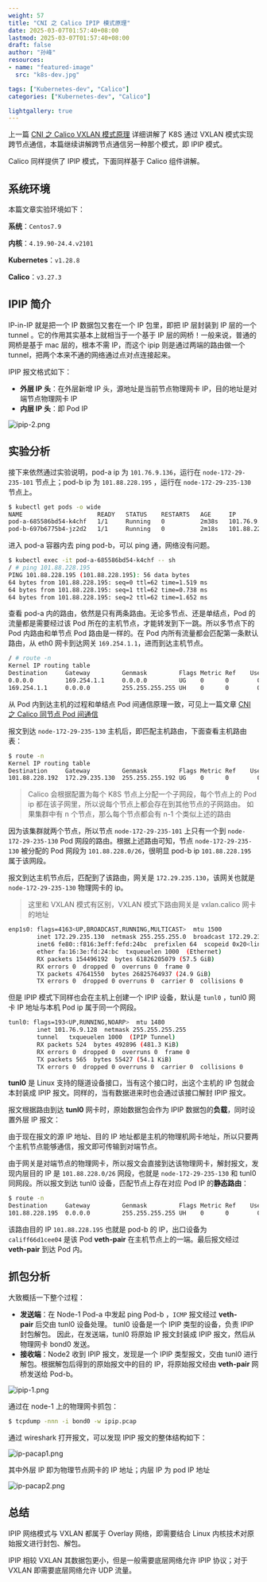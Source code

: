 ```yaml
---
weight: 57
title: "CNI 之 Calico IPIP 模式原理"
date: 2025-03-07T01:57:40+08:00
lastmod: 2025-03-07T01:57:40+08:00
draft: false
author: "孙峰"
resources:
- name: "featured-image"
  src: "k8s-dev.jpg"

tags: ["Kubernetes-dev", "Calico"]
categories: ["Kubernetes-dev", "Calico"]

lightgallery: true
---
```


上一篇  [CNI 之 Calico VXLAN 模式原理](https://sfeng1996.github.io/calico-vxlan/) 详细讲解了 K8S 通过 VXLAN 模式实现跨节点通信，本篇继续讲解跨节点通信另一种那个模式，即 IPIP 模式。

Calico 同样提供了 IPIP 模式，下面同样基于 Calico 组件讲解。

## 系统环境

本篇文章实验环境如下：

**系统**：`Centos7.9`

**内核**：`4.19.90-24.4.v2101`

**Kubernetes**：`v1.28.8`

**Calico**：`v3.27.3`

## IPIP 简介

IP-in-IP 就是把一个 IP 数据包又套在一个 IP 包里，即把 IP 层封装到 IP 层的一个 tunnel 。它的作用其实基本上就相当于一个基于 IP 层的网桥！一般来说，普通的网桥是基于 mac 层的，根本不需 IP，而这个 ipip 则是通过两端的路由做一个 tunnel，把两个本来不通的网络通过点对点连接起来。

IPIP 报文格式如下：

- **外层 IP 头**：在外层新增 IP 头，源地址是当前节点物理网卡 IP，目的地址是对端节点物理网卡 IP
- **内层 IP 头**：即 Pod IP

![ipip-2.png](ipip-2.png)

## 实验分析

接下来依然通过实验说明，pod-a ip 为 `101.76.9.136`，运行在 `node-172-29-235-101` 节点上；pod-b ip 为 `101.88.228.195` ，运行在 `node-172-29-235-130` 节点上。

```bash
$ kubectl get pods -o wide
NAME                     READY   STATUS    RESTARTS   AGE     IP               NODE                    NOMINATED NODE   READINESS GATES
pod-a-685586bd54-k4chf   1/1     Running   0          2m38s   101.76.9.136     node-172-29-235-101   <none>           <none>
pod-b-697b6775b4-jz2d2   1/1     Running   0          2m18s   101.88.228.195   node-172-29-235-130     <none>           <none>
```

进入 pod-a 容器内去 ping pod-b，可以 ping 通，网络没有问题。

```bash
$ kubectl exec -it pod-a-685586bd54-k4chf -- sh
/ # ping 101.88.228.195
PING 101.88.228.195 (101.88.228.195): 56 data bytes
64 bytes from 101.88.228.195: seq=0 ttl=62 time=1.519 ms
64 bytes from 101.88.228.195: seq=1 ttl=62 time=0.738 ms
64 bytes from 101.88.228.195: seq=2 ttl=62 time=1.652 ms
```

查看 pod-a 内的路由，依然是只有两条路由。无论多节点、还是单结点，Pod 的流量都是需要经过该 Pod 所在的主机节点，才能转发到下一跳。所以多节点下的 Pod 内路由和单节点 Pod 路由是一样的。在 Pod 内所有流量都会匹配第一条默认路由，从 eth0 网卡到达网关 `169.254.1.1`，进而到达主机节点。

```bash
/ # route -n
Kernel IP routing table
Destination     Gateway         Genmask         Flags Metric Ref    Use Iface
0.0.0.0         169.254.1.1     0.0.0.0         UG    0      0        0 eth0
169.254.1.1     0.0.0.0         255.255.255.255 UH    0      0        0 eth0
```

从 Pod 内到达主机的过程和单结点 Pod 间通信原理一致，可见上一篇文章  [CNI 之 Calico 同节点 Pod 间通信](https://sfeng1996.github.io/calico-onenode-network/)

报文到达 `node-172-29-235-130` 主机后，即匹配主机路由，下面查看主机路由表：

```bash
$ route -n
Kernel IP routing table
Destination     Gateway         Genmask         Flags Metric Ref    Use Iface
101.88.228.192  172.29.235.130  255.255.255.192 UG    0      0        0 tunl0
```

> Calico 会根据配置为每个 K8S 节点上分配一个子网段，每个节点上的 Pod ip 都在该子网里，所以说每个节点上都会存在到其他节点的子网路由。
如果集群中有 n 个节点，那么每个节点都会有 n-1 个类似上述的路由
>

因为该集群就两个节点，所以节点 `node-172-29-235-101` 上只有一个到 `node-172-29-235-130` Pod 网段的路由。根据上述路由可知，节点 `node-172-29-235-130` 被分配的 Pod 网段为
`101.88.228.0/26`，很明显 pod-b ip `101.88.228.195` 属于该网段。

报文到达主机节点后，匹配到了该路由，网关是 `172.29.235.130`，该网关也就是 `node-172-29-235-130` 物理网卡的 ip。

> 这里和 VXLAN 模式有区别，VXLAN 模式下路由网关是 vxlan.calico 网卡的地址
>

```bash
enp1s0: flags=4163<UP,BROADCAST,RUNNING,MULTICAST>  mtu 1500
        inet 172.29.235.130  netmask 255.255.255.0  broadcast 172.29.235.255
        inet6 fe80::f816:3eff:fefd:24bc  prefixlen 64  scopeid 0x20<link>
        ether fa:16:3e:fd:24:bc  txqueuelen 1000  (Ethernet)
        RX packets 154496192  bytes 61826205079 (57.5 GiB)
        RX errors 0  dropped 0  overruns 0  frame 0
        TX packets 47641550  bytes 26825764937 (24.9 GiB)
        TX errors 0  dropped 0 overruns 0  carrier 0  collisions 0
```

但是 IPIP 模式下同样也会在主机上创建一个 IPIP 设备，默认是 `tunl0` ，tunl0 网卡 IP 地址与本机 Pod ip 属于同一个网段。

```bash
tunl0: flags=193<UP,RUNNING,NOARP>  mtu 1480
        inet 101.76.9.128  netmask 255.255.255.255
        tunnel   txqueuelen 1000  (IPIP Tunnel)
        RX packets 524  bytes 492896 (481.3 KiB)
        RX errors 0  dropped 0  overruns 0  frame 0
        TX packets 565  bytes 55427 (54.1 KiB)
        TX errors 0  dropped 0 overruns 0  carrier 0  collisions 0
```

**tunl0** 是 Linux 支持的隧道设备接口，当有这个接口时，出这个主机的 IP 包就会本封装成 IPIP 报文。同样的，当有数据进来时也会通过该接口解封 IPIP 报文。

报文根据路由到达 **tunl0** 网卡时，原始数据包会作为 IPIP 数据包的**负载**，同时设置外层 IP 报文：

由于现在报文的源 IP 地址、目的 IP 地址都是主机的物理机网卡地址，所以只要两个主机节点能够通信，报文即可传输到对端节点。

由于网关是对端节点的物理网卡，所以报文会直接到达该物理网卡，解封报文，发现内层目的 IP 是 `101.88.228.0/26` 网段，也就是 `node-172-29-235-130`  和 tunl0 同网段。所以报文到达 tunl0 设备，匹配节点上存在对应 Pod IP 的**静态路由**：

```bash
$ route -n
Destination     Gateway         Genmask         Flags Metric Ref    Use Iface
101.88.228.195  0.0.0.0         255.255.255.255 UH    0      0        0 califf66d1cee04
```

该路由目的 IP `101.88.228.195` 也就是 pod-b 的 IP，出口设备为 `califf66d1cee04` 是该 Pod **veth-pair** 在主机节点上的一端。最后报文经过 **veth-pair** 到达 Pod 内。

## 抓包分析

大致概括一下整个过程：

- **发送端**：在 Node-1 Pod-a 中发起 ping Pod-b ，`ICMP` 报文经过 **veth-pair** 后交由 tunl0 设备处理。 tunl0 设备是一个 IPIP 类型的设备，负责 IPIP封包解包。 因此，在发送端，tunl0 将原始 IP 报文封装成 IPIP 报文，然后从物理网卡 bond0 发送。
- **接收端**：Node2 收到 IPIP 报文，发现是一个 IPIP 类型报文，交由 tunl0 进行解包。根据解包后得到的原始报文中的目的 IP，将原始报文经由 **veth-pair** 网桥发送给 Pod-b。

![ipip-1.png](ipip-1.png)

通过在 node-1 上的物理网卡抓包：

```bash
$ tcpdump -nnn -i bond0 -w ipip.pcap
```

通过 wireshark 打开报文，可以发现 IPIP 报文的整体结构如下：

![ip-pacap1.png](ip-pacap1.png)

其中外层 IP 即为物理节点网卡的 IP 地址；内层 IP 为 pod IP 地址

![ip-pacap2.png](ip-pacap1.png)

## 总结

IPIP 网络模式与 VXLAN 都属于 Overlay 网络，即需要结合 Linux 内核技术对原始报文进行封包、解包。

IPIP 相较 VXLAN 其数据包更小，但是一般需要底层网络允许 IPIP 协议；对于 VXLAN 即需要底层网络允许 UDP 流量。